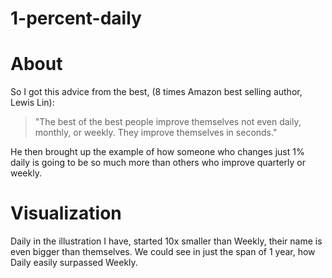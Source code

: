 # 1-percent-daily

# About
So I got this advice from the best, (8 times Amazon best selling author, Lewis Lin):

> "The best of the best people improve themselves not even daily, monthly, or weekly. They improve themselves in seconds."

He then brought up the example of how someone who changes just 1% daily is going to be so much more than others who improve quarterly or weekly.


# Visualization
Daily in the illustration I have, started 10x smaller than Weekly, their name is even bigger than themselves. We could see in just the span of 1 year, how Daily easily surpassed Weekly.
